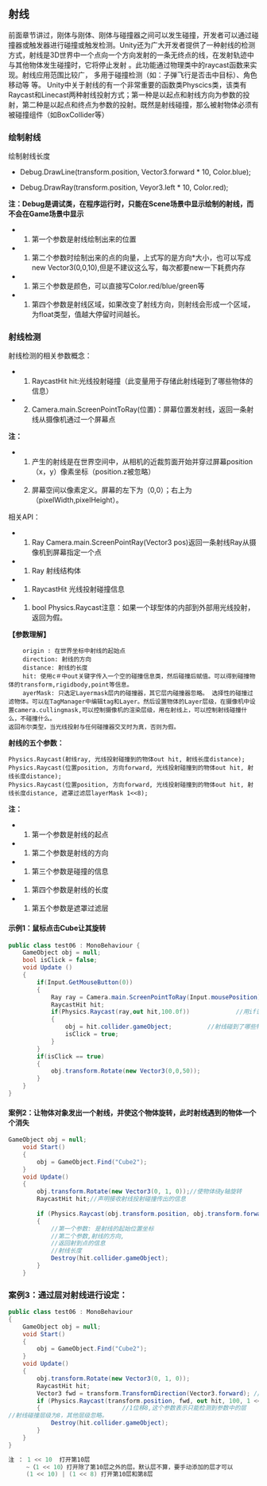 ## 射线

前面章节讲过，刚体与刚体、刚体与碰撞器之间可以发生碰撞，开发者可以通过碰撞器或触发器进行碰撞或触发检测。Unity还为广大开发者提供了一种射线的检测方式，射线是3D世界中一个点向一个方向发射的一条无终点的线，在发射轨迹中与其他物体发生碰撞时，它将停止发射 。此功能通过物理类中的raycast函数来实现。射线应用范围比较广， 多用于碰撞检测（如：子弹飞行是否击中目标）、角色移动等 等。
Unity中关于射线的有一个非常重要的函数类Physcics类，该类有Raycast和Linecast两种射线投射方式；第一种是以起点和射线方向为参数的投射，第二种是以起点和终点为参数的投射。既然是射线碰撞，那么被射物体必须有被碰撞组件（如BoxCollider等）

### 绘制射线

绘制射线长度

* Debug.DrawLine(transform.position, Vector3.forward * 10, Color.blue);

* Debug.DrawRay(transform.position, Veyor3.left * 10, Color.red);

**注：Debug是调试类，在程序运行时，只能在Scene场景中显示绘制的射线，而不会在Game场景中显示**

* 1. 第一个参数是射线绘制出来的位置

* 1. 第二个参数时绘制出来的点的向量，上式写的是方向*大小，也可以写成new Vector3(0,0,10),但是不建议这么写，每次都要new一下耗费内存

* 1. 第三个参数是颜色，可以直接写Color.red/blue/green等

* 1. 第四个参数是射线区域，如果改变了射线方向，则射线会形成一个区域，为float类型，值越大停留时间越长。

### 射线检测

射线检测的相关参数概念：

* 1. RaycastHit hit:光线投射碰撞（此变量用于存储此射线碰到了哪些物体的信息）

* 2. Camera.main.ScreenPointToRay(位置)：屏幕位置发射线，返回一条射线从摄像机通过一个屏幕点

**注：**

* 1. 产生的射线是在世界空间中，从相机的近裁剪面开始并穿过屏幕position（x，y）像素坐标（position.z被忽略）

* 2. 屏幕空间以像素定义。屏幕的左下为（0,0）；右上为（pixelWidth,pixelHeight）。

相关API：

* 1. Ray Camera.main.ScreenPointRay(Vector3 pos)返回一条射线Ray从摄像机到屏幕指定一个点

* 1. Ray 射线结构体

* 1. RaycastHit 光线投射碰撞信息

* 1. bool Physics.Raycast注意：如果一个球型体的内部到外部用光线投射，返回为假。

**【参数理解】**

```
    origin : 在世界坐标中射线的起始点
    direction: 射线的方向
    distance: 射线的长度
    hit: 使用c＃中out关键字传入一个空的碰撞信息类，然后碰撞后赋值。可以得到碰撞物体的transform,rigidbody,point等信息。
    ayerMask: 只选定Layermask层内的碰撞器，其它层内碰撞器忽略。 选择性的碰撞过滤物体。可以在TagManager中编辑tag和Layer。然后设置物体的Layer层级，在摄像机中设置camera.cullingmask,可以控制摄像机的渲染层级，用在射线上，可以控制射线碰撞什么，不碰撞什么。
返回布尔类型，当光线投射与任何碰撞器交叉时为真，否则为假。
```

**射线的五个参数：**
```
Physics.Raycast(射线ray, 光线投射碰撞到的物体out hit, 射线长度distance);
Physics.Raycast(位置position, 方向forward, 光线投射碰撞到的物体out hit, 射线长度distance);
Physics.Raycast(位置position, 方向forward, 光线投射碰撞到的物体out hit, 射线长度distance, 遮罩过滤层layerMask 1<<8);
```

**注：**

* 1. 第一个参数是射线的起点

* 1. 第二个参数是射线的方向

* 1. 第三个参数是碰撞的信息

* 1. 第四个参数是射线的长度

* 1. 第五个参数是遮罩过滤层

#### 示例1：鼠标点击Cube让其旋转

```C# 
public class test06 : MonoBehaviour {
	GameObject obj = null;
	bool isClick = false;
	void Update ()
	{
		if(Input.GetMouseButton(0))
		{
			Ray ray = Camera.main.ScreenPointToRay(Input.mousePosition);
			RaycastHit hit;
			if(Physics.Raycast(ray,out hit,100.0f))				//用if语句来发出一条射线
			{
				obj = hit.collider.gameObject;			//射线碰到了哪些物体
				isClick = true;
			}
		}
		if(isClick == true)
		{
			obj.transform.Rotate(new Vector3(0,0,50));
		}
	}
}
```

#### 案例2：让物体对象发出一个射线，并使这个物体旋转，此时射线遇到的物体一个个消失

```C#
GameObject obj = null;
    void Start()
    {
        obj = GameObject.Find("Cube2");
    }
    void Update()
    {
        obj.transform.Rotate(new Vector3(0, 1, 0));//使物体绕y轴旋转
        RaycastHit hit;//声明接收射线投射碰撞传出的信息
        
        if (Physics.Raycast(obj.transform.position, obj.transform.forward, out hit,100))
        {
            //第一个参数: 是射线的起始位置坐标
            //第二个参数,射线的方向,
            //返回射到点的信息
            //射线长度
            Destroy(hit.collider.gameObject);
        }
    }
```

### 案例3：通过层对射线进行设定：

```C#
public class test06 : MonoBehaviour
{
    GameObject obj = null;
    void Start()
    {
        obj = GameObject.Find("Cube2");
    }
    void Update()
    {
        obj.transform.Rotate(new Vector3(0, 1, 0));
        RaycastHit hit;
        Vector3 fwd = transform.TransformDirection(Vector3.forward); //变换方向从局部坐标转换到世界坐标  TrandformDirection(Vector3:value)
        if (Physics.Raycast(transform.position, fwd, out hit, 100, 1 << 8))
        {						//1位移8,这个参数表示只能检测到参数中的层
//射线碰撞层级为8，其他层级忽略。
            Destroy(hit.collider.gameObject);
        }
    }
}

注 ： 1 << 10  打开第10层
     ~（1 << 10）打开除了第10层之外的层。默认层不算，要手动添加的层才可以
     (1 << 10) | (1 << 8) 打开第10层和第8层
```






